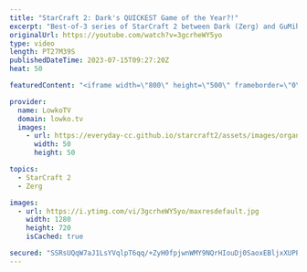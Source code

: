 ```yaml
---
title: "StarCraft 2: Dark's QUICKEST Game of the Year?!"
excerpt: "Best-of-3 series of StarCraft 2 between Dark (Zerg) and GuMiho (Terran). This series has some of the most creative decision making we see at this level of StarCraft 2. Battlecruisers, Marine cheeses and some very interesting build orders. Support my work: https://patreon.com/lowkotv Lowko Merch: https://lowko.shop"
originalUrl: https://youtube.com/watch?v=3gcrheWY5yo
type: video
length: PT27M39S
publishedDateTime: 2023-07-15T09:27:20Z
heat: 50

featuredContent: "<iframe width=\"800\" height=\"500\" frameborder=\"0\" src=\"https://www.youtube.com/embed/3gcrheWY5yo\" allow=\"accelerometer; autoplay; encrypted-media; gyroscope; picture-in-picture\" allowfullscreen></iframe>"

provider:
  name: LowkoTV
  domain: lowko.tv
  images:
    - url: https://everyday-cc.github.io/starcraft2/assets/images/organizations/lowko.tv-50x50.jpg
      width: 50
      height: 50

topics:
  - StarCraft 2
  - Zerg

images:
  - url: https://i.ytimg.com/vi/3gcrheWY5yo/maxresdefault.jpg
    width: 1280
    height: 720
    isCached: true

secured: "SSRsUQqW7aJ1LsYVqlpT6qq/+ZyH0fpjwnWMY9NQrHIouDj0SaoxEBljxXUPPpCvbio2xjFLXCRrscNi28jRp3UDM51JG3f/6HEjspYrrxRJgQs+qB4vY9okHxC6VlECNdSA8+k1tUDsuinFXivcNrW4apdPWaHVxZCp9/vTQmuEq5qB75LRpEyI3jbqLg2vdf6H0YFaKPgNG+YXu32Deo0S2BMZlab2EXAFU63mLYUV/xjMpMHMTwnF6+7AnnMYMu4B5dd+FQ+XP2yVogtXMaric09mwoXv+NGOQU9EFk9fn/LM+EUKFIG4qp9apMKEEEJgIA/s+As4bHR3XSK5DlxdPsadlbgfG+q5aJOEnBjIJ0/utvVKK6dkp2151KoQkdVKIFME4d9Tj/9ozomBYSTf6frQUJS5T4AlK8jCW2t2kXzMf7dWDyX2Je64kX+X;51DBlU/FaeLMQBLOnnvnMQ=="
---
```


